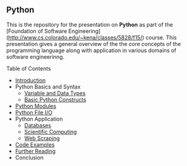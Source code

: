 ## Python

This is the repository for the presentation on **Python** as part of the [Foundation of Software Engineering] (http://www.cs.colorado.edu/~kena/classes/5828/f15/) course. This presentation gives a general overview of the the core concepts of the programming language along with application in various domains of software engineerinng. 

Table of Contents

* [Introduction](https://github.com/joed7/fose_python/blob/master/introduction.md)
* Python Basics and Syntax
  * [Variable and Data Types](https://github.com/joed7/fose_python/blob/master/varaible.md)
  * [Basic Python Constructs](https://github.com/joed7/fose_python/blob/master/syntax.md)
* [Python Modules](https://github.com/joed7/fose_python/blob/master/modules.md)
* [Python File I/O](https://github.com/joed7/fose_python/blob/master/filemangement.md)
* Python Application
  * [Databases](https://github.com/joed7/fose_python/blob/master/databases.md)
  * [Scientific Computing](https://github.com/joed7/fose_python/blob/master/numpy.md)
  * [Web Scraping](https://github.com/joed7/fose_python/blob/master/scraping.md)
* [Code Examples](https://github.com/joed7/fose_python/blob/master/code-example.md)
* [Further Reading](https://github.com/joed7/Python/blob/master/further-reading.md)
* Conclusion
